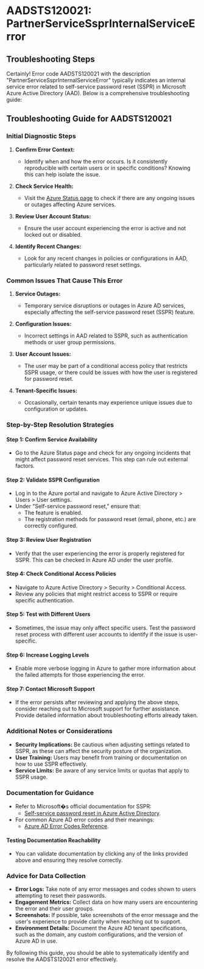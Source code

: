 # AADSTS120021: PartnerServiceSsprInternalServiceError


## Troubleshooting Steps
Certainly! Error code AADSTS120021 with the description "PartnerServiceSsprInternalServiceError" typically indicates an internal service error related to self-service password reset (SSPR) in Microsoft Azure Active Directory (AAD). Below is a comprehensive troubleshooting guide:

## Troubleshooting Guide for AADSTS120021

### Initial Diagnostic Steps

1. **Confirm Error Context:**
   - Identify when and how the error occurs. Is it consistently reproducible with certain users or in specific conditions? Knowing this can help isolate the issue.

2. **Check Service Health:**
   - Visit the [Azure Status page](https://status.azure.com/en-us/status) to check if there are any ongoing issues or outages affecting Azure services.

3. **Review User Account Status:**
   - Ensure the user account experiencing the error is active and not locked out or disabled.

4. **Identify Recent Changes:**
   - Look for any recent changes in policies or configurations in AAD, particularly related to password reset settings.

### Common Issues That Cause This Error

1. **Service Outages:**
   - Temporary service disruptions or outages in Azure AD services, especially affecting the self-service password reset (SSPR) feature.

2. **Configuration Issues:**
   - Incorrect settings in AAD related to SSPR, such as authentication methods or user group permissions.

3. **User Account Issues:**
   - The user may be part of a conditional access policy that restricts SSPR usage, or there could be issues with how the user is registered for password reset.

4. **Tenant-Specific Issues:**
   - Occasionally, certain tenants may experience unique issues due to configuration or updates.

### Step-by-Step Resolution Strategies

#### Step 1: Confirm Service Availability
- Go to the Azure Status page and check for any ongoing incidents that might affect password reset services. This step can rule out external factors.

#### Step 2: Validate SSPR Configuration
- Log in to the Azure portal and navigate to Azure Active Directory > Users > User settings.
- Under "Self-service password reset," ensure that:
  - The feature is enabled.
  - The registration methods for password reset (email, phone, etc.) are correctly configured.

#### Step 3: Review User Registration
- Verify that the user experiencing the error is properly registered for SSPR. This can be checked in Azure AD under the user profile.

#### Step 4: Check Conditional Access Policies
- Navigate to Azure Active Directory > Security > Conditional Access.
- Review any policies that might restrict access to SSPR or require specific authentication.

#### Step 5: Test with Different Users
- Sometimes, the issue may only affect specific users. Test the password reset process with different user accounts to identify if the issue is user-specific.

#### Step 6: Increase Logging Levels
- Enable more verbose logging in Azure to gather more information about the failed attempts for those experiencing the error.

#### Step 7: Contact Microsoft Support
- If the error persists after reviewing and applying the above steps, consider reaching out to Microsoft support for further assistance. Provide detailed information about troubleshooting efforts already taken.

### Additional Notes or Considerations

- **Security Implications:** Be cautious when adjusting settings related to SSPR, as these can affect the security posture of the organization.
- **User Training:** Users may benefit from training or documentation on how to use SSPR effectively.
- **Service Limits:** Be aware of any service limits or quotas that apply to SSPR usage.

### Documentation for Guidance

- Refer to Microsoft�s official documentation for SSPR: 
  - [Self-service password reset in Azure Active Directory](https://docs.microsoft.com/en-us/azure/active-directory/authentication/howto-authentication-selveservice-password-reset).
- For common Azure AD error codes and their meanings:
  - [Azure AD Error Codes Reference](https://docs.microsoft.com/en-us/azure/active-directory/develop/reference-aadsts-error-codes).

#### Testing Documentation Reachability
- You can validate documentation by clicking any of the links provided above and ensuring they resolve correctly.

### Advice for Data Collection

- **Error Logs:** Take note of any error messages and codes shown to users attempting to reset their passwords.
- **Engagement Metrics:** Collect data on how many users are encountering the error and their user groups.
- **Screenshots:** If possible, take screenshots of the error message and the user's experience to provide clarity when reaching out to support.
- **Environment Details:** Document the Azure AD tenant specifications, such as the domain, any custom configurations, and the version of Azure AD in use.

By following this guide, you should be able to systematically identify and resolve the AADSTS120021 error effectively.